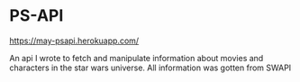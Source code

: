 # PS-API
https://may-psapi.herokuapp.com/

An api I wrote to fetch and manipulate information about movies and characters in the star wars universe. All information was gotten from SWAPI
